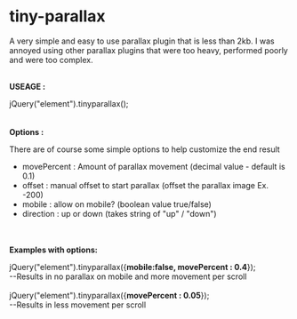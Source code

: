 # tiny-parallax
A very simple and easy to use parallax plugin that is less than 2kb. I was annoyed using other parallax plugins that were too heavy, performed poorly and were too complex.



<br>
<b>USEAGE :</b>

jQuery("element").tinyparallax();
<br>
<br>
<br>
<b>Options :</b>

There are of course some simple options to help customize the end result

<ul>
<li>movePercent : Amount of parallax movement (decimal value - default is 0.1)</li>
<li>offset : manual offset to start parallax (offset the parallax image Ex. -200)</li>
<li>mobile : allow on mobile? (boolean value true/false)</li>
<li>direction : up or down (takes string of "up" / "down")</li>
</ul>
<br>
<br>
<b>Examples with options:</b>

jQuery("element").tinyparallax({<b>mobile:false, movePercent : 0.4</b>});<br>
--Results in no parallax on mobile and more movement per scroll
<br><br>
jQuery("element").tinyparallax({<b>movePercent : 0.05</b>});<br>
--Results in less movement per scroll
